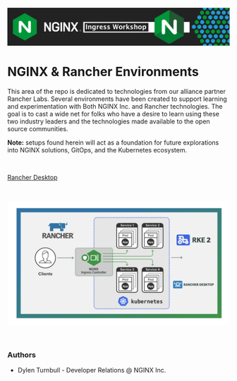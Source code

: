 ![Nginx Ingress Workshop](/media/nicworkshop-banner.png)

# NGINX & Rancher Environments
This area of the repo is dedicated to technologies from our alliance partner Rancher Labs. Several environments have been created to support learning and experimentation with Both NGINX Inc. and Rancher technologies. The goal is to cast a wide net for folks who have a desire to learn using these two industry leaders and the technologies made available to the open source communities.

**Note:** setups found herein will act as a foundation for future explorations into NGINX solutions, GitOps, and the Kubernetes ecosystem.

<br>

[Rancher Desktop](https://github.com/nginxinc/nginx-ingress-workshops/tree/RancherDTContentAdd/Rancher/Documentation)

<br>

![Nginx & Rancher](/Rancher/Documentation/media/nginx-rancer.png)

<br>

### Authors
- Dylen Turnbull - Developer Relations @ NGINX Inc.